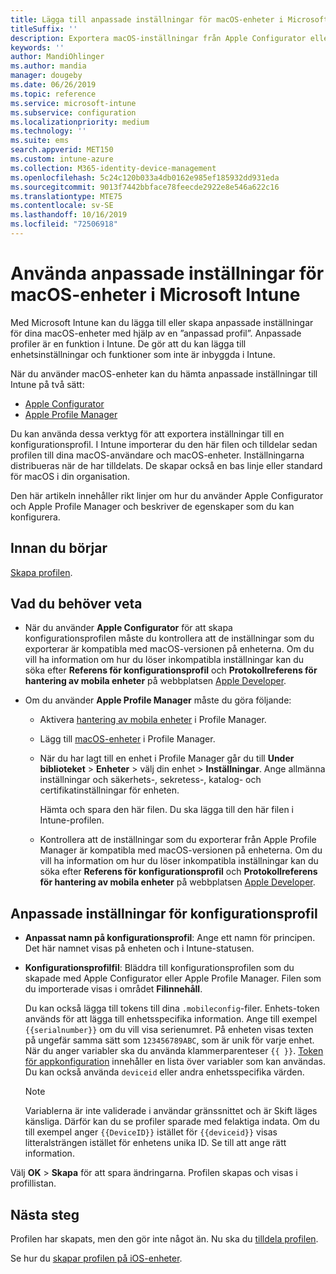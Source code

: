 ```yaml
---
title: Lägga till anpassade inställningar för macOS-enheter i Microsoft Intune – Azure | Microsoft Docs
titleSuffix: ''
description: Exportera macOS-inställningar från Apple Configurator eller Apples Profile Manager och importera sedan dessa inställningar till Microsoft Intune. De här inställningarna kan skapa, använda och kontrollera anpassade inställningar och funktioner på macOS-enheter. Den här anpassade profilen kan sedan tilldelas eller distribueras till macOS-enheter i din organisation för att skapa en baslinje eller standard.
keywords: ''
author: MandiOhlinger
ms.author: mandia
manager: dougeby
ms.date: 06/26/2019
ms.topic: reference
ms.service: microsoft-intune
ms.subservice: configuration
ms.localizationpriority: medium
ms.technology: ''
ms.suite: ems
search.appverid: MET150
ms.custom: intune-azure
ms.collection: M365-identity-device-management
ms.openlocfilehash: 5c24c120b033a4db0162e985ef185932dd931eda
ms.sourcegitcommit: 9013f7442bbface78feecde2922e8e546a622c16
ms.translationtype: MTE75
ms.contentlocale: sv-SE
ms.lasthandoff: 10/16/2019
ms.locfileid: "72506918"
---
```

# <a name="use-custom-settings-for-macos-devices-in-microsoft-intune"></a>Använda anpassade inställningar för macOS-enheter i Microsoft Intune

Med Microsoft Intune kan du lägga till eller skapa anpassade inställningar för dina macOS-enheter med hjälp av en ”anpassad profil”. Anpassade profiler är en funktion i Intune. De gör att du kan lägga till enhetsinställningar och funktioner som inte är inbyggda i Intune.

När du använder macOS-enheter kan du hämta anpassade inställningar till Intune på två sätt:

- [Apple Configurator](https://itunes.apple.com/app/apple-configurator-2/id1037126344?mt=12)
- [Apple Profile Manager](https://support.apple.com/profile-manager)

Du kan använda dessa verktyg för att exportera inställningar till en konfigurationsprofil. I Intune importerar du den här filen och tilldelar sedan profilen till dina macOS-användare och macOS-enheter. Inställningarna distribueras när de har tilldelats. De skapar också en bas linje eller standard för macOS i din organisation.

Den här artikeln innehåller rikt linjer om hur du använder Apple Configurator och Apple Profile Manager och beskriver de egenskaper som du kan konfigurera.

## <a name="before-you-begin"></a>Innan du börjar

[Skapa profilen](device-profile-create.md).

## <a name="what-you-need-to-know"></a>Vad du behöver veta

- När du använder **Apple Configurator** för att skapa konfigurationsprofilen måste du kontrollera att de inställningar som du exporterar är kompatibla med macOS-versionen på enheterna. Om du vill ha information om hur du löser inkompatibla inställningar kan du söka efter **Referens för konfigurationsprofil** och **Protokollreferens för hantering av mobila enheter** på webbplatsen [Apple Developer](https://developer.apple.com/).

- Om du använder **Apple Profile Manager** måste du göra följande:

  - Aktivera [hantering av mobila enheter](https://help.apple.com/serverapp/mac/5.7/#/apd05B9B761-D390-4A75-9251-E9AD29A61D0C) i Profile Manager.
  - Lägg till [macOS-enheter](https://help.apple.com/profilemanager/mac/5.7/#/pm9onzap1984) i Profile Manager.
  - När du har lagt till en enhet i Profile Manager går du till **Under biblioteket** > **Enheter** > välj din enhet > **Inställningar**. Ange allmänna inställningar och säkerhets-, sekretess-, katalog- och certifikatinställningar för enheten.

    Hämta och spara den här filen. Du ska lägga till den här filen i Intune-profilen. 

  - Kontrollera att de inställningar som du exporterar från Apple Profile Manager är kompatibla med macOS-versionen på enheterna. Om du vill ha information om hur du löser inkompatibla inställningar kan du söka efter **Referens för konfigurationsprofil** och **Protokollreferens för hantering av mobila enheter** på webbplatsen [Apple Developer](https://developer.apple.com/).

## <a name="custom-configuration-profile-settings"></a>Anpassade inställningar för konfigurationsprofil

- **Anpassat namn på konfigurationsprofil**: Ange ett namn för principen. Det här namnet visas på enheten och i Intune-statusen.
- **Konfigurationsprofilfil**: Bläddra till konfigurationsprofilen som du skapade med Apple Configurator eller Apple Profile Manager. Filen som du importerade visas i området **Filinnehåll**.

  Du kan också lägga till tokens till dina `.mobileconfig`-filer. Enhets-token används för att lägga till enhetsspecifika information. Ange till exempel `{{serialnumber}}` om du vill visa serienumret. På enheten visas texten på ungefär samma sätt som `123456789ABC`, som är unik för varje enhet. När du anger variabler ska du använda klammerparenteser `{{ }}`. [Token för appkonfiguration](../apps/app-configuration-policies-use-ios.md#tokens-used-in-the-property-list) innehåller en lista över variabler som kan användas. Du kan också använda `deviceid` eller andra enhetsspecifika värden.

  > [!NOTE]
  > Variablerna är inte validerade i användar gränssnittet och är Skift läges känsliga. Därför kan du se profiler sparade med felaktiga indata. Om du till exempel anger `{{DeviceID}}` istället för `{{deviceid}}` visas litteralsträngen istället för enhetens unika ID. Se till att ange rätt information.

Välj **OK** > **Skapa** för att spara ändringarna. Profilen skapas och visas i profillistan.

## <a name="next-steps"></a>Nästa steg

Profilen har skapats, men den gör inte något än. Nu ska du [tilldela profilen](device-profile-assign.md).

Se hur du [skapar profilen på iOS-enheter](../custom-settings-ios.md).
